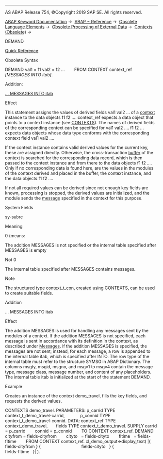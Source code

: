   

* * *

AS ABAP Release 754, ©Copyright 2019 SAP SE. All rights reserved.

[ABAP Keyword Documentation](https://help.sap.com/doc/abapdocu_754_index_htm/7.54/en-US/abenabap.htm) →  [ABAP − Reference](https://help.sap.com/doc/abapdocu_754_index_htm/7.54/en-US/abenabap_reference.htm) →  [Obsolete Language Elements](https://help.sap.com/doc/abapdocu_754_index_htm/7.54/en-US/abenabap_obsolete.htm) →  [Obsolete Processing of External Data](https://help.sap.com/doc/abapdocu_754_index_htm/7.54/en-US/abendata_storage_obsolete.htm) →  [Contexts (Obsolete)](https://help.sap.com/doc/abapdocu_754_index_htm/7.54/en-US/abencontext.htm) → 

DEMAND

[Quick Reference](https://help.sap.com/doc/abapdocu_754_index_htm/7.54/en-US/abapdemand_shortref.htm)

Obsolete Syntax

DEMAND val1 = f1 val2 = f2 ...
       FROM CONTEXT context\_ref
       *\[*MESSAGES INTO itab*\]*.

Addition:

[... MESSAGES INTO itab](#!ABAP_ONE_ADD@1@)

Effect

This statement assigns the values of derived fields val1 val2 ... of a [context](https://help.sap.com/doc/abapdocu_754_index_htm/7.54/en-US/abencontext_glosry.htm "Glossary Entry") instance to the data objects f1 f2 .... context\_ref expects a data object that points to a context instance (see [CONTEXTS](https://help.sap.com/doc/abapdocu_754_index_htm/7.54/en-US/abapcontexts.htm)). The names of derived fields of the corresponding context can be specified for val1 val2 .... f1 f2 ... expects data objects whose data type conforms with the corresponding context field val1 val2 ....

If the context instance contains valid derived values for the current key, these are assigned directly. Otherwise, the cross-transaction [buffer](https://help.sap.com/doc/abapdocu_754_index_htm/7.54/en-US/abencontext_buffer.htm) of the context is searched for the corresponding data record, which is then passed to the context instance and from there to the data objects f1 f2 .... Only if no corresponding data is found here, are the values in the modules of the context derived and placed in the buffer, the context instance, and the data objects f1 f2 ....

If not all required values can be derived since not enough key fields are known, processing is stopped, the derived values are initialized, and the module sends the [message](https://help.sap.com/doc/abapdocu_754_index_htm/7.54/en-US/abenmessage_glosry.htm "Glossary Entry") specified in the context for this purpose.

System Fields

sy-subrc

Meaning

0 (means:

The addition MESSAGES is not specified or the internal table specified after MESSAGES is empty

Not 0

The internal table specified after MESSAGES contains messages.

Note

The structured type context\_t\_con, created using CONTEXTS, can be used to create suitable fields.

Addition

... MESSAGES INTO itab

Effect

The addition MESSAGES is used for handling any messages sent by the modules of a context. If the addition MESSAGES is not specified, each message is sent in accordance with its definition in the context, as described under [Messages](https://help.sap.com/doc/abapdocu_754_index_htm/7.54/en-US/abenabap_messages.htm). If the addition MESSAGES is specified, the messages are not sent; instead, for each message, a row is appended to the internal table itab, which is specified after INTO. The row type of the internal table must refer to the structure SYMSG in ABAP Dictionary. The columns msgty, msgid, msgno, and msgv1 to msgv4 contain the message type, message class, message number, and content of any placeholders. The internal table itab is initialized at the start of the statement DEMAND.

Example

Creates an instance of the context demo\_travel, fills the key fields, and requests the derived values.

CONTEXTS demo\_travel.
PARAMETERS: p\_carrid TYPE context\_t\_demo\_travel-carrid,
            p\_connid TYPE context\_t\_demo\_travel-connid.
DATA: context\_ref TYPE context\_demo\_travel,
      fields TYPE context\_t\_demo\_travel.
SUPPLY carrid = p\_carrid
       connid = p\_connid
       TO CONTEXT context\_ref.
DEMAND cityfrom = fields-cityfrom
       cityto   = fields-cityto
       fltime   = fields-fltime
       FROM CONTEXT context\_ref.
cl\_demo\_output=>display\_text( |{ fields-cityfrom } {
                                 fields-cityto   } {
                                 fields-fltime   }| ).